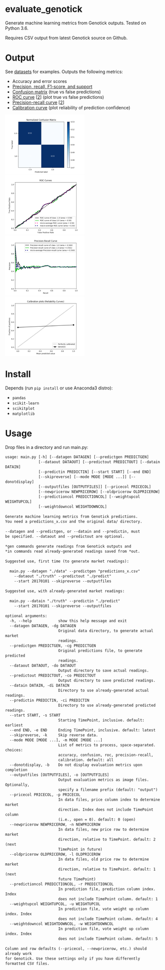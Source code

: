 # evaluate_genotick
Generate machine learning metrics from Genotick outputs. Tested on Python 3.6. 

Requires CSV output from latest Genotick source on Github.

# Output

See [datasets](datasets) for examples. Outputs the following metrics:

* Accuracy and error scores
* [Precision, recall, F1-score, and support](https://chrisalbon.com/machine-learning/precision_recall_and_F1_scores.html)
* [Confusion matrix](http://www.dataschool.io/simple-guide-to-confusion-matrix-terminology/) (true vs false predictions)
* [ROC curve](https://stats.stackexchange.com/questions/132777/what-does-auc-stand-for-and-what-is-it) [[2](http://www.dataschool.io/roc-curves-and-auc-explained/)] (plot true vs false predictions)
* [Precision-recall curve](https://classeval.wordpress.com/introduction/introduction-to-the-precision-recall-plot/) [[2](https://stats.stackexchange.com/questions/7207/roc-vs-precision-and-recall-curves)]
* [Calibration curve](http://scikit-learn.org/stable/modules/calibration.html) (plot reliability of prediction confidence)

<img src="datasets/stock/stock_confusion.png" width="256"> <img src="datasets/stock/stock_roc.png" width="256"> <img src="datasets/stock/stock_precision-recall.png" width="256"> <img src="datasets/stock/stock_calibration.png" width="256">

# Install

Depends (run `pip install` or use Anaconda3 distro):
* `pandas`
* `scikit-learn`
* `scikitplot`
* `matplotlib`

# Usage

Drop files in a directory and run main.py:

```
usage: main.py [-h] [--datagen DATAGEN] [--predictgen PREDICTGEN]
               [--dataout DATAOUT] [--predictout PREDICTOUT] [--datain DATAIN]
               [--predictin PREDICTIN] [--start START] [--end END]
               [--skipreverse] [--mode MODE [MODE ...]] [--donotdisplay]
               [--outputfiles [OUTPUTFILES]] [--pricecol PRICECOL]
               [--newpricerow NEWPRICEROW] [--oldpricerow OLDPRICEROW]
               [--predictioncol PREDICTIONCOL] [--weightupcol WEIGHTUPCOL]
               [--weightdowncol WEIGHTDOWNCOL]

Generate machine learning metrics from Genotick predictions.
You need a predictions_x.csv and the original data/ directory.

--datagen and --predictgen, or --datain and --predictin, must
be specified. --dataout and --predictout are optional.

*gen commands generate readings from Genotick outputs and
*in commands read already-generated readings saved from *out.

Suggested use, first time (to generate market readings):

  main.py --datagen "./data" --predictgen "predictions_x.csv"
    --dataout "./truth" --predictout "./predict"
    --start 20170101 --skipreverse --outputfiles

Suggested use, with already-generated market readings:

  main.py --datain "./truth" --predictin "./predict"
    --start 20170101 --skipreverse --outputfiles

optional arguments:
  -h, --help            show this help message and exit
  --datagen DATAGEN, -dg DATAGEN
                        Original data directory, to generate actual market
                        readings.
  --predictgen PREDICTGEN, -cg PREDICTGEN
                        Original predictions file, to generate predicted
                        readings.
  --dataout DATAOUT, -do DATAOUT
                        Output directory to save actual readings.
  --predictout PREDICTOUT, -co PREDICTOUT
                        Output directory to save predicted readings.
  --datain DATAIN, -di DATAIN
                        Directory to use already-generated actual readings.
  --predictin PREDICTIN, -ci PREDICTIN
                        Directory to use already-generated predicted readings.
  --start START, -s START
                        Starting TimePoint, inclusive. default: earliest
  --end END, -e END     Ending TimePoint, inclusive. default: latest
  --skipreverse, -k     Skip reverse data.
  --mode MODE [MODE ...], -m MODE [MODE ...]
                        List of metrics to process, space-separated. choices:
                        accuracy, confusion, roc, precision-recall,
                        calibration. default: all
  --donotdisplay, -b    Do not display evaluation metrics upon completion
  --outputfiles [OUTPUTFILES], -o [OUTPUTFILES]
                        Output evaluation metrics as image files. Optionally,
                        specify a filename prefix (default: "output")
  --pricecol PRICECOL, -p PRICECOL
                        In data files, price column index to determine market
                        direction. Index does not include TimePoint column
                        (i.e., open = 0). default: 0 (open)
  --newpricerow NEWPRICEROW, -n NEWPRICEROW
                        In data files, new price row to determine market
                        direction, relative to TimePoint. default: 2 (next
                        TimePoint in future)
  --oldpricerow OLDPRICEROW, -l OLDPRICEROW
                        In data files, old price row to determine market
                        direction, relative to TimePoint. default: 1 (next
                        future TimePoint)
  --predictioncol PREDICTIONCOL, -r PREDICTIONCOL
                        In prediction file, prediction column index. Index
                        does not include TimePoint column. default: 1
  --weightupcol WEIGHTUPCOL, -u WEIGHTUPCOL
                        In prediction file, vote weight up column index. Index
                        does not include TimePoint column. default: 4
  --weightdowncol WEIGHTDOWNCOL, -w WEIGHTDOWNCOL
                        In prediction file, vote weight up column index. Index
                        does not include TimePoint column. default: 5

Column and row defaults (--pricecol, --newpricerow, etc.) should already work
for Genotick. Use these settings only if you have differently formatted CSV files.
```
